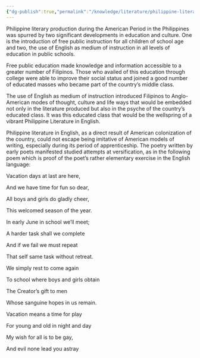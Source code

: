 ```yaml
---
{"dg-publish":true,"permalink":"/knowledge/literature/philippine-literature-during-american-period/"}
---
```


Philippine literary production during the American Period in the Philippines was spurred by two significant developments in education and culture. One is the introduction of free public instruction for all children of school age and two, the use of English as medium of instruction in all levels of education in public schools.

Free public education made knowledge and information accessible to a greater number of Filipinos. Those who availed of this education through college were able to improve their social status and joined a good number of educated masses who became part of the country’s middle class.

The use of English as medium of instruction introduced Filipinos to Anglo-American modes of thought, culture and life ways that would be embedded not only in the literature produced but also in the psyche of the country’s educated class. It was this educated class that would be the wellspring of a vibrant Philippine Literature in English.

Philippine literature in English, as a direct result of American colonization of the country, could not escape being imitative of American models of writing, especially during its period of apprenticeship. The poetry written by early poets manifested studied attempts at versification, as in the following poem which is proof of the poet’s rather elementary exercise in the English language:

Vacation days at last are here,

And we have time for fun so dear,

All boys and girls do gladly cheer,

This welcomed season of the year.

In early June in school we’ll meet;

A harder task shall we complete

And if we fail we must repeat

That self same task without retreat.

We simply rest to come again

To school where boys and girls obtain

The Creator’s gift to men

Whose sanguine hopes in us remain.

Vacation means a time for play

For young and old in night and day

My wish for all is to be gay,

And evil none lead you astray